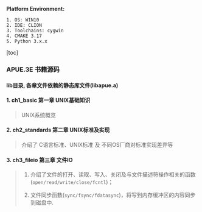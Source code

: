 **Platform Environment:**

    1. OS: WIN10
    2. IDE: CLION
    3. Toolchains: cygwin
    4. CMAKE 3.17
    5. Python 3.x.x
[toc]
### APUE.3E 书籍源码
#### lib目录, 各章文件依赖的静态库文件(libapue.a)
#### 1. ch1_basic 第一章 UNIX基础知识
> UNIX系统概览
#### 2. ch2_standards 第二章 UNIX标准及实现
> 介绍了 C语言标准、UNIX标准 及 不同OS厂商对标准实现差异等
#### 3. ch3_fileio 第三章 文件IO
>1. 介绍了文件的打开、读取、写入、关闭及与文件描述符操作相关的函数(`open/read/write/close/fcntl`)；
> 
>2. 文件同步函数(`sync/fsync/fdatasync`)，将写到内存缓冲区的内容同步到磁盘中.